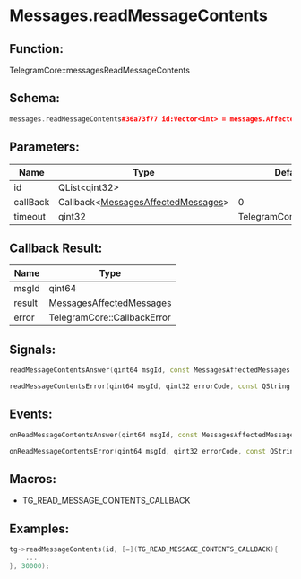 # Messages.readMessageContents

## Function:

TelegramCore::messagesReadMessageContents

## Schema:

```c++
messages.readMessageContents#36a73f77 id:Vector<int> = messages.AffectedMessages;
```
## Parameters:

|Name|Type|Default|
|----|----|-------|
|id|QList&lt;qint32&gt;||
|callBack|Callback&lt;[MessagesAffectedMessages](../../types/messagesaffectedmessages.md)&gt;|0|
|timeout|qint32|TelegramCore::timeOut()|

## Callback Result:

|Name|Type|
|----|----|
|msgId|qint64|
|result|[MessagesAffectedMessages](../../types/messagesaffectedmessages.md)|
|error|TelegramCore::CallbackError|

## Signals:

```c++
readMessageContentsAnswer(qint64 msgId, const MessagesAffectedMessages & result)
```
```c++
readMessageContentsError(qint64 msgId, qint32 errorCode, const QString &errorText)
```

## Events:

```c++
onReadMessageContentsAnswer(qint64 msgId, const MessagesAffectedMessages & result)
```
```c++
onReadMessageContentsError(qint64 msgId, qint32 errorCode, const QString &errorText)
```

## Macros:

* TG_READ_MESSAGE_CONTENTS_CALLBACK

## Examples:

```c++
tg->readMessageContents(id, [=](TG_READ_MESSAGE_CONTENTS_CALLBACK){
    ...
}, 30000);
```
